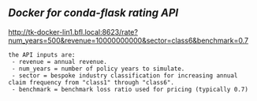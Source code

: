 ## *Docker for conda-flask rating API*


http://tk-docker-lin1.bfl.local:8623/rate?num_years=500&revenue=10000000000&sector=class6&benchmark=0.7

```
the API inputs are:
 - revenue = annual revenue.
 - num_years = number of policy years to simulate.
 - sector = bespoke industry classification for increasing annual claim frequency from "class1" through "class6".
 - benchmark = benchmark loss ratio used for pricing (typically 0.7)
```